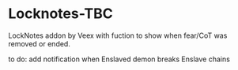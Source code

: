 # Locknotes-TBC
LockNotes addon by Veex with fuction to show when fear/CoT was removed or ended.


to do: add notification when Enslaved demon breaks Enslave chains
